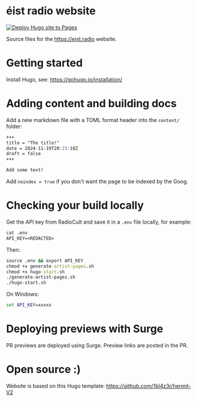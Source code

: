 # éist radio website

[![Deploy Hugo site to Pages](https://github.com/eist-radio/eist/actions/workflows/deploy.yml/badge.svg)](https://github.com/eist-radio/eist/actions/workflows/deploy.yml)

Source files for the https://eist.radio website.

# Getting started

Install Hugo, see: https://gohugo.io/installation/

# Adding content and building docs

Add a new markdown file with a TOML format header into the `content/` folder:

```markdown
+++
title = "The title!"
date = 2024-11-19T20:23:18Z
draft = false
+++

Add some text!

```

Add `noindex = true` if you don't want the page to be indexed by the Goog.

# Checking your build locally

Get the API key from RadioCult and save it in a `.env` file locally, for example:

```cmd
cat .env
API_KEY=<REDACTED>
```

Then:

```cmd
source .env && export API_KEY
chmod +x generate-artist-pages.sh
chmod +x hugo-start.sh
./generate-artist-pages.sh
./hugo-start.sh
```

On Windows:

```cmd
set API_KEY=xxxxx
```

# Deploying previews with Surge

PR previews are deployed using Surge. Preview links are posted in the PR.

# Open source :)

Website is based on this Hugo template: https://github.com/1bl4z3r/hermit-V2

